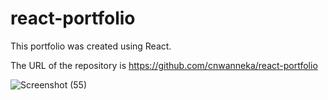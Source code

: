 # react-portfolio

This portfolio was created using React.

The URL of the repository is https://github.com/cnwanneka/react-portfolio

![Screenshot (55)](https://user-images.githubusercontent.com/68708065/227751915-4ecd0e2f-c019-496e-af54-21fb12d6dbc7.png)

